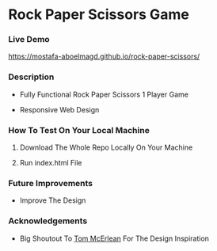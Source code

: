 # Rock Paper Scissors Game

### Live Demo
https://mostafa-aboelmagd.github.io/rock-paper-scissors/

### Description
* Fully Functional Rock Paper Scissors 1 Player Game
  
* Responsive Web Design

### How To Test On Your Local Machine
1) Download The Whole Repo Locally On Your Machine
  
2) Run index.html File

### Future Improvements
* Improve The Design

### Acknowledgements
* Big Shoutout To <a href="https://github.com/Tmcerlean">Tom McErlean</a> For The Design Inspiration
